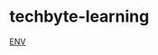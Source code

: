 # techbyte-learning 
[ENV](https://docs.google.com/document/d/1H3fE1mJQ5driS9b4JCOI9FO320XqYlljXuLY7V4Gw2U/edit?usp=sharing)

